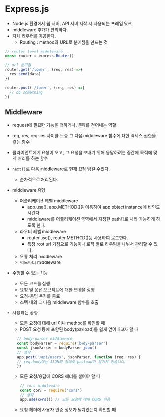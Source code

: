 # Express.js

* Node.js 환경에서 웹 서버, API 서버 제작 시 사용되는 프레임 워크
* middleware 추가가 편리하다. 
* 자체 라우터를 제공한다. 
  * Routing : method와 URL로 분기점을 만드는 것

```javascript
// router level middleware
const router = express.Router()

// url 분기점
router.get('/lower', (req, res) =>{
  res.send(data)
})

router.post('/lower', (req, res) =>{
  // do something
})
```

## Middleware

* request에 필요한 기능을 더하거나, 문제를 걷어내는 역할
* req, res, req-res 사이클 도중 그 다음 middleware 함수에 대한 엑세스 권한을 갖는 함수
* 클라이언트에게 요청이 오고, 그 요청을 보내기 위해 응답하려는 중간에 목적에 맞게 처리를 하는 함수
* `next()`로 다음 middleware로 현재 요청 넘길 수있다. 
  * 순차적으로 처리된다. 
* middleware 유형
  * 어플리케이션 레벨 middleware
    * app.use(), app.METHOD()등 이용하여 app object instance에 바인드 시킨다. 
    * middleware를 어플리케이션 영역에서 지정한 path대로 처리 가능하게 하도록 한다. 
  * 라우터 레벨 middleware
    * router.use(), router.METHOD()등 사용하여 로드한다. 
    * 특정 root url 기점으로 기능이나 로직 별로 라우팅을 나눠서 관리할 수 있다. 
  * 오류 처리 middleware
  * 써드파티 middleware
* 수행할 수 있는 기능
  * 모든 코드를 실행
  * 요청 및 응답 오브젝트에 대한 변경을 실행
  * 요청-응답 주기를 종료
  * 스택 내의 그 다음 middleware 함수를 호출
* 사용하는 상황
  * 모든 요청에 대해 url 이나 method를 확인할 때
  * POST 요청 등에 포함된 body(payload)를 쉽게 얻어내고자 할 때
  
  ```javascript
    // body-parser middleware
    const bodyParser = require('body-parser')
    const jsonParser = bodyParser.json()
    // 생략
    app.post('/api/users', jsonParser, function (req, res) {
    // req.body에는 JSON의 형태로 payload가 담겨져 있습니다.
    })
  ```
  
  * 모든 요청/응답에 CORS 헤더를 붙여야 할 때

    ```javascript
    // cors middleware
    const cors = require('cors')
    // 생략
    app.use(cors()) // 모든 요청에 대해 CORS 허용
    ```
  
  * 요청 헤더에 사용자 인증 정보가 담겨있는지 확인할 때